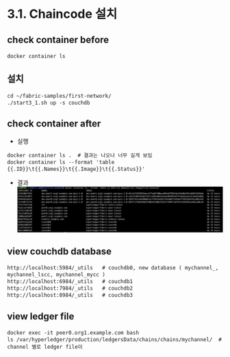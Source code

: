 # 3.1. Chaincode 설치
## check container before
```
docker container ls
```

## 설치
```
cd ~/fabric-samples/first-network/
./start3_1.sh up -s couchdb
```

## check container after
- 실행
```
docker container ls .  # 결과는 나오나 너무 길게 보임
docker container ls --format 'table {{.ID}}\t{{.Names}}\t{{.Image}}\t{{.Status}}'
```
- 결과
![containe ls](https://github.com/skblockedu/edu19/blob/master/images/Session3_1_1.png)

## view couchdb database 
```
http://localhost:5984/_utils   # couchdb0, new database ( mychannel_, mychannel_lscc, mychannel_mycc )                            
http://localhost:6984/_utils   # couchdb1
http://localhost:7984/_utils   # couchdb2
http://localhost:8984/_utils   # couchdb3
```

## view ledger file
```
docker exec -it peer0.org1.example.com bash
ls /var/hyperledger/production/ledgersData/chains/chains/mychannel/  # channel 별로 ledger file이 
```
